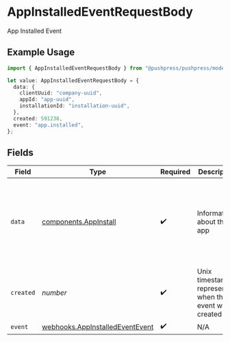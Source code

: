 # AppInstalledEventRequestBody

App Installed Event

## Example Usage

```typescript
import { AppInstalledEventRequestBody } from "@pushpress/pushpress/models/webhooks";

let value: AppInstalledEventRequestBody = {
  data: {
    clientUuid: "company-uuid",
    appId: "app-uuid",
    installationId: "installation-uuid",
  },
  created: 591238,
  event: "app.installed",
};
```

## Fields

| Field                                                                                        | Type                                                                                         | Required                                                                                     | Description                                                                                  | Example                                                                                      |
| -------------------------------------------------------------------------------------------- | -------------------------------------------------------------------------------------------- | -------------------------------------------------------------------------------------------- | -------------------------------------------------------------------------------------------- | -------------------------------------------------------------------------------------------- |
| `data`                                                                                       | [components.AppInstall](../../models/components/appinstall.md)                               | :heavy_check_mark:                                                                           | Information about the app                                                                    | {<br/>"clientUuid": "company-uuid",<br/>"appId": "app-uuid",<br/>"installationId": "installation-uuid"<br/>} |
| `created`                                                                                    | *number*                                                                                     | :heavy_check_mark:                                                                           | Unix timestamp representing when the event was created                                       |                                                                                              |
| `event`                                                                                      | [webhooks.AppInstalledEventEvent](../../models/webhooks/appinstalledeventevent.md)           | :heavy_check_mark:                                                                           | N/A                                                                                          |                                                                                              |